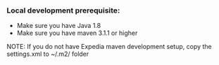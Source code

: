 ### Local development prerequisite:

* Make sure you have Java 1.8
* Make sure you have maven 3.1.1 or higher

NOTE: If you do not have Expedia maven development setup, copy the settings.xml to ~/.m2/ folder
